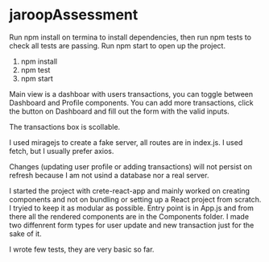 # jaroopAssessment

Run npm install on termina to install dependencies, then run npm tests to check all tests are passing. 
Run npm start to open up the project.

1. npm install 
2. npm test
3. npm start

Main view is a dashboar with users transactions, you can toggle between Dashboard and Profile components.
You can add more transactions, click the button on Dashboard and fill out the form with the valid inputs.

The transactions box is scollable.

I used miragejs to create a fake server, all routes are in index.js. 
I used fetch, but I usually prefer axios.

Changes (updating user profile or adding transactions) will not persist on refresh because I am not usind a database nor a real server.


I started the project with crete-react-app and mainly worked on creating components and not on bundling or setting up a React project from scratch.
I tryied to keep it as modular as possible.
Entry point is in App.js and from there all the rendered components are in the Components folder.
I made two diffenrent form types for user update and new transaction just for the sake of it.

I wrote few tests, they are very basic so far. 
